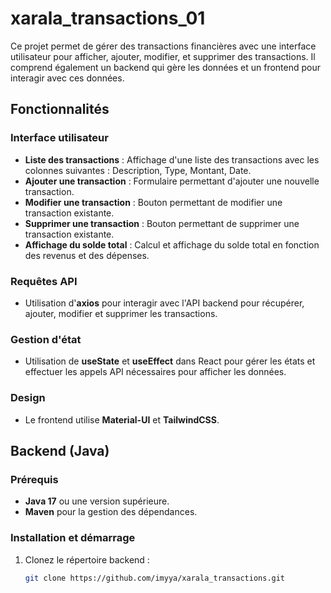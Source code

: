 # xarala_transactions_01

Ce projet permet de gérer des transactions financières avec une interface utilisateur pour afficher, ajouter, modifier, et supprimer des transactions. Il comprend également un backend qui gère les données et un frontend pour interagir avec ces données.

## Fonctionnalités

### Interface utilisateur
- **Liste des transactions** : Affichage d'une liste des transactions avec les colonnes suivantes : Description, Type, Montant, Date.
- **Ajouter une transaction** : Formulaire permettant d'ajouter une nouvelle transaction.
- **Modifier une transaction** : Bouton permettant de modifier une transaction existante.
- **Supprimer une transaction** : Bouton permettant de supprimer une transaction existante.
- **Affichage du solde total** : Calcul et affichage du solde total en fonction des revenus et des dépenses.

### Requêtes API
- Utilisation d'**axios** pour interagir avec l'API backend pour récupérer, ajouter, modifier et supprimer les transactions.

### Gestion d'état
- Utilisation de **useState** et **useEffect** dans React pour gérer les états et effectuer les appels API nécessaires pour afficher les données.

### Design
- Le frontend utilise **Material-UI** et **TailwindCSS**.


## Backend (Java)

### Prérequis
- **Java 17** ou une version supérieure.
- **Maven** pour la gestion des dépendances.

### Installation et démarrage
1. Clonez le répertoire backend :
   ```bash
   git clone https://github.com/imyya/xarala_transactions.git
